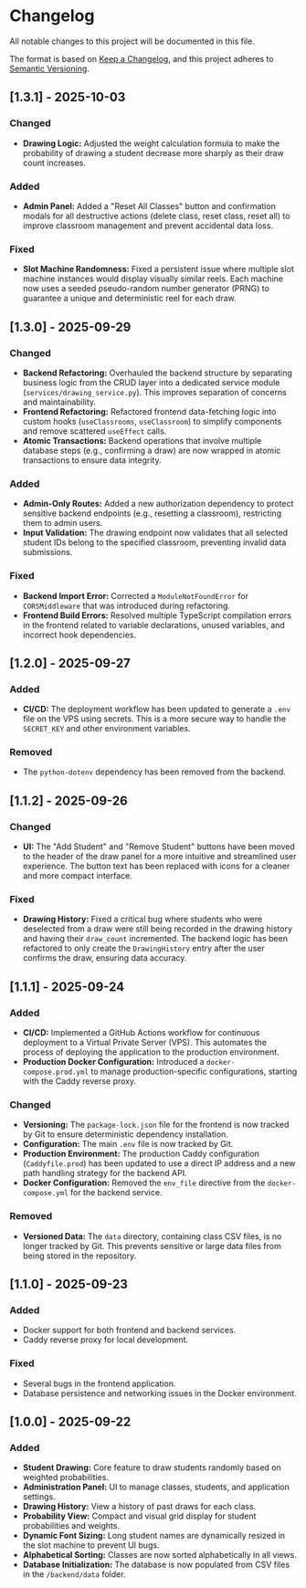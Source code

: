 # Changelog

All notable changes to this project will be documented in this file.

The format is based on [Keep a Changelog](https://keepachangelog.com/en/1.0.0/),
and this project adheres to [Semantic Versioning](https://semver.org/spec/v2.0.0.html).

## [1.3.1] - 2025-10-03

### Changed

- **Drawing Logic:** Adjusted the weight calculation formula to make the probability of drawing a student decrease more sharply as their draw count increases.

### Added

- **Admin Panel:** Added a "Reset All Classes" button and confirmation modals for all destructive actions (delete class, reset class, reset all) to improve classroom management and prevent accidental data loss.

### Fixed

- **Slot Machine Randomness:** Fixed a persistent issue where multiple slot machine instances would display visually similar reels. Each machine now uses a seeded pseudo-random number generator (PRNG) to guarantee a unique and deterministic reel for each draw.

## [1.3.0] - 2025-09-29

### Changed

- **Backend Refactoring:** Overhauled the backend structure by separating business logic from the CRUD layer into a dedicated service module (`services/drawing_service.py`). This improves separation of concerns and maintainability.
- **Frontend Refactoring:** Refactored frontend data-fetching logic into custom hooks (`useClassrooms`, `useClassroom`) to simplify components and remove scattered `useEffect` calls.
- **Atomic Transactions:** Backend operations that involve multiple database steps (e.g., confirming a draw) are now wrapped in atomic transactions to ensure data integrity.

### Added

- **Admin-Only Routes:** Added a new authorization dependency to protect sensitive backend endpoints (e.g., resetting a classroom), restricting them to admin users.
- **Input Validation:** The drawing endpoint now validates that all selected student IDs belong to the specified classroom, preventing invalid data submissions.

### Fixed

- **Backend Import Error:** Corrected a `ModuleNotFoundError` for `CORSMiddleware` that was introduced during refactoring.
- **Frontend Build Errors:** Resolved multiple TypeScript compilation errors in the frontend related to variable declarations, unused variables, and incorrect hook dependencies.

## [1.2.0] - 2025-09-27

### Added
- **CI/CD:** The deployment workflow has been updated to generate a `.env` file on the VPS using secrets. This is a more secure way to handle the `SECRET_KEY` and other environment variables.

### Removed
- The `python-dotenv` dependency has been removed from the backend.

## [1.1.2] - 2025-09-26

### Changed
- **UI:** The "Add Student" and "Remove Student" buttons have been moved to the header of the draw panel for a more intuitive and streamlined user experience. The button text has been replaced with icons for a cleaner and more compact interface.

### Fixed
- **Drawing History:** Fixed a critical bug where students who were deselected from a draw were still being recorded in the drawing history and having their `draw_count` incremented. The backend logic has been refactored to only create the `DrawingHistory` entry after the user confirms the draw, ensuring data accuracy.

## [1.1.1] - 2025-09-24

### Added

- **CI/CD:** Implemented a GitHub Actions workflow for continuous deployment to a Virtual Private Server (VPS). This automates the process of deploying the application to the production environment.
- **Production Docker Configuration:** Introduced a `docker-compose.prod.yml` to manage production-specific configurations, starting with the Caddy reverse proxy.

### Changed

- **Versioning:** The `package-lock.json` file for the frontend is now tracked by Git to ensure deterministic dependency installation.
- **Configuration:** The main `.env` file is now tracked by Git.
- **Production Environment:** The production Caddy configuration (`Caddyfile.prod`) has been updated to use a direct IP address and a new path handling strategy for the backend API.
- **Docker Configuration:** Removed the `env_file` directive from the `docker-compose.yml` for the backend service.

### Removed

- **Versioned Data:** The `data` directory, containing class CSV files, is no longer tracked by Git. This prevents sensitive or large data files from being stored in the repository.

## [1.1.0] - 2025-09-23

### Added
- Docker support for both frontend and backend services.
- Caddy reverse proxy for local development.

### Fixed
- Several bugs in the frontend application.
- Database persistence and networking issues in the Docker environment.

## [1.0.0] - 2025-09-22

### Added
- **Student Drawing:** Core feature to draw students randomly based on weighted probabilities.
- **Administration Panel:** UI to manage classes, students, and application settings.
- **Drawing History:** View a history of past draws for each class.
- **Probability View:** Compact and visual grid display for student probabilities and weights.
- **Dynamic Font Sizing:** Long student names are dynamically resized in the slot machine to prevent UI bugs.
- **Alphabetical Sorting:** Classes are now sorted alphabetically in all views.
- **Database Initialization:** The database is now populated from CSV files in the `/backend/data` folder.